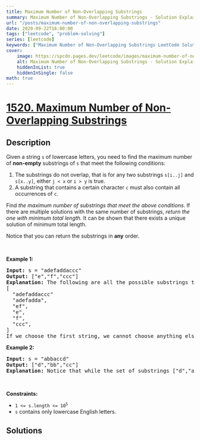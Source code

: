 ```yaml
---
title: Maximum Number of Non-Overlapping Substrings
summary: Maximum Number of Non-Overlapping Substrings - Solution Explained
url: "/posts/maximum-number-of-non-overlapping-substrings"
date: 2020-09-22T16:00:00
tags: ["leetcode", "problem-solving"]
series: [leetcode]
keywords: ["Maximum Number of Non-Overlapping Substrings LeetCode Solution Explained in all languages", "1520", "leetcode question 1520", "Maximum Number of Non-Overlapping Substrings", "LeetCode", "leetcode solution in Python3 C++ Java Go PHP Ruby Swift TypeScript Rust C# JavaScript C", "GeeksforGeeks", "InterviewBit", "Coding Ninjas", "HackerRank", "HackerEarth", "CodeChef", "TopCoder", "AlgoExpert", "freeCodeCamp", "Codeforces", "GitHub", "AtCoder", "Samir Paul"]
cover:
    image: https://spcdn.pages.dev/leetcode/images/maximum-number-of-non-overlapping-substrings.webp
    alt: Maximum Number of Non-Overlapping Substrings - Solution Explained
    hiddenInList: true
    hiddenInSingle: false
math: true
---
```



# [1520. Maximum Number of Non-Overlapping Substrings](https://leetcode.com/problems/maximum-number-of-non-overlapping-substrings)


## Description

<p>Given a string <code>s</code> of lowercase letters, you need to find the maximum number of <strong>non-empty</strong> substrings of <code>s</code> that meet the following conditions:</p>

<ol>
	<li>The substrings do not overlap, that is for any two substrings <code>s[i..j]</code> and <code>s[x..y]</code>, either <code>j &lt; x</code> or <code>i &gt; y</code> is true.</li>
	<li>A substring that contains a certain character <code>c</code> must also contain all occurrences of <code>c</code>.</li>
</ol>

<p>Find <em>the maximum number of substrings that meet the above conditions</em>. If there are multiple solutions with the same number of substrings, <em>return the one with minimum total length. </em>It can be shown that there exists a unique solution of minimum total length.</p>

<p>Notice that you can return the substrings in <strong>any</strong> order.</p>

<p>&nbsp;</p>
<p><strong class="example">Example 1:</strong></p>

<pre>
<strong>Input:</strong> s = &quot;adefaddaccc&quot;
<strong>Output:</strong> [&quot;e&quot;,&quot;f&quot;,&quot;ccc&quot;]
<b>Explanation:</b>&nbsp;The following are all the possible substrings that meet the conditions:
[
&nbsp; &quot;adefaddaccc&quot;
&nbsp; &quot;adefadda&quot;,
&nbsp; &quot;ef&quot;,
&nbsp; &quot;e&quot;,
  &quot;f&quot;,
&nbsp; &quot;ccc&quot;,
]
If we choose the first string, we cannot choose anything else and we&#39;d get only 1. If we choose &quot;adefadda&quot;, we are left with &quot;ccc&quot; which is the only one that doesn&#39;t overlap, thus obtaining 2 substrings. Notice also, that it&#39;s not optimal to choose &quot;ef&quot; since it can be split into two. Therefore, the optimal way is to choose [&quot;e&quot;,&quot;f&quot;,&quot;ccc&quot;] which gives us 3 substrings. No other solution of the same number of substrings exist.
</pre>

<p><strong class="example">Example 2:</strong></p>

<pre>
<strong>Input:</strong> s = &quot;abbaccd&quot;
<strong>Output:</strong> [&quot;d&quot;,&quot;bb&quot;,&quot;cc&quot;]
<b>Explanation: </b>Notice that while the set of substrings [&quot;d&quot;,&quot;abba&quot;,&quot;cc&quot;] also has length 3, it&#39;s considered incorrect since it has larger total length.
</pre>

<p>&nbsp;</p>
<p><strong>Constraints:</strong></p>

<ul>
	<li><code>1 &lt;= s.length &lt;= 10<sup>5</sup></code></li>
	<li><code>s</code> contains only lowercase English letters.</li>
</ul>

## Solutions

<!-- end -->
